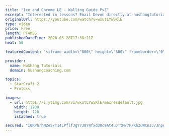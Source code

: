 ```yaml
---
title: "Ice and Chrome LE - Walling Guide PvZ"
excerpt: "Interested in lessons? Email Devon directly at hushangtutorials@outlook.com ------------------------------------------------------------------------------------------------------- Want to support HuShang Tutorials directly? Patreon is a website where you can contribute a monthly donation that will help"
originalUrl: https://youtube.com/watch?v=wxutLYw5KlE
type: video
price: Free
length: PT4M5S
publishedDateTime: 2020-05-28T17:38:21Z
heat: 50

featuredContent: "<iframe width=\"800\" height=\"500\" frameborder=\"0\" src=\"https://www.youtube.com/embed/wxutLYw5KlE\" allow=\"accelerometer; autoplay; encrypted-media; gyroscope; picture-in-picture\" allowfullscreen></iframe>"

provider:
  name: HuShang Tutorials
  domain: hushangcoaching.com

topics:
  - StarCraft 2
  - Protoss

images:
  - url: https://i.ytimg.com/vi/wxutLYw5KlE/maxresdefault.jpg
    width: 1280
    height: 720
    isCached: true

secured: "I0RPhrhNZeS/T14LPflfJgY7J8Y4fxd30c9At4uJTtM/7F/KhZuWCnJJ/JnpAF+gsW/lKRTHuF4grVBrnHKaFFvbR7wQQolIWIHFOU00aQqnXPl11m/BJtyOZgqW0w3lXehAMXTNtB+8JijFE1kLiLqoNFfR66vA854TncTeZsZbyUlDSSDUZXm7ZFPFqhbEV/ic94pIHAqWSRqEuBD0H9eBX46geAvK29rP0l7Pjwt3MKatyyOSQ4h00sYXgYZ9dRVwjspovjGs8UAURCN25KexK55/qEcy/ZZjlHOwWHmZOUHDFkrVFgqkanypcBRbeSf2+nD19HidAwmkTrKitE172ZA9QKZbvOAp1uxkkWJVvrjOkxf0a9N4pIBjunMnCmqcohhtqQdO5hioR5ZouLe3u0e+fU30N7cgtfi6I2c=;D6Bjzafl3TJ4gDTx670Pyg=="
---
```


